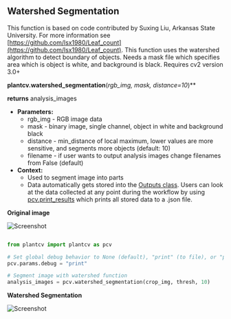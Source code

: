 ## Watershed Segmentation

This function is based on code contributed by Suxing Liu, Arkansas State University.
For more information see [https://github.com/lsx1980/Leaf_count](https://github.com/lsx1980/Leaf_count).
This function uses the watershed algorithm to detect boundary of objects.
Needs a mask file which specifies area which is object is white, and background is black.
Requires cv2 version 3.0+

**plantcv.watershed_segmentation**(*rgb_img, mask, distance=10*)**

**returns** analysis_images

- **Parameters:**
    - rgb_img - RGB image data
    - mask - binary image, single channel, object in white and background black
    - distance - min_distance of local maximum, lower values are more sensitive, and segments more objects (default: 10)
    - filename - if user wants to output analysis images change filenames from False (default)
- **Context:**
    - Used to segment image into parts
    - Data automatically gets stored into the [Outputs class](outputs.md). Users can look at the data collected at any point during 
    the workflow by using [pcv.print_results](print_results.md) which prints all stored data to a .json file.

**Original image**

![Screenshot](img/documentation_images/watershed/543_auto_cropped.jpg)

```python

from plantcv import plantcv as pcv

# Set global debug behavior to None (default), "print" (to file), or "plot" (Jupyter Notebooks or X11)
pcv.params.debug = "print"

# Segment image with watershed function
analysis_images = pcv.watershed_segmentation(crop_img, thresh, 10)

```

**Watershed Segmentation**

![Screenshot](img/documentation_images/watershed/watershed.jpg)
